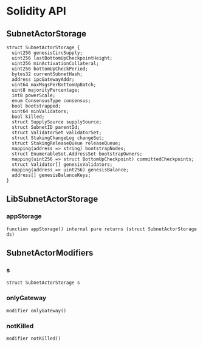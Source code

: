 # Solidity API

## SubnetActorStorage

```solidity
struct SubnetActorStorage {
  uint256 genesisCircSupply;
  uint256 lastBottomUpCheckpointHeight;
  uint256 minActivationCollateral;
  uint256 bottomUpCheckPeriod;
  bytes32 currentSubnetHash;
  address ipcGatewayAddr;
  uint64 maxMsgsPerBottomUpBatch;
  uint8 majorityPercentage;
  int8 powerScale;
  enum ConsensusType consensus;
  bool bootstrapped;
  uint64 minValidators;
  bool killed;
  struct SupplySource supplySource;
  struct SubnetID parentId;
  struct ValidatorSet validatorSet;
  struct StakingChangeLog changeSet;
  struct StakingReleaseQueue releaseQueue;
  mapping(address => string) bootstrapNodes;
  struct EnumerableSet.AddressSet bootstrapOwners;
  mapping(uint256 => struct BottomUpCheckpoint) committedCheckpoints;
  struct Validator[] genesisValidators;
  mapping(address => uint256) genesisBalance;
  address[] genesisBalanceKeys;
}
```

## LibSubnetActorStorage

### appStorage

```solidity
function appStorage() internal pure returns (struct SubnetActorStorage ds)
```

## SubnetActorModifiers

### s

```solidity
struct SubnetActorStorage s
```

### onlyGateway

```solidity
modifier onlyGateway()
```

### notKilled

```solidity
modifier notKilled()
```

